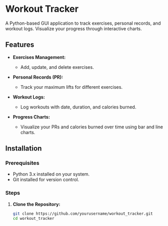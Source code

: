 # Workout Tracker

A Python-based GUI application to track exercises, personal records, and workout logs. Visualize your progress through interactive charts.

## Features

- **Exercises Management:**
  - Add, update, and delete exercises.
  
- **Personal Records (PR):**
  - Track your maximum lifts for different exercises.
  
- **Workout Logs:**
  - Log workouts with date, duration, and calories burned.
  
- **Progress Charts:**
  - Visualize your PRs and calories burned over time using bar and line charts.

## Installation

### Prerequisites

- Python 3.x installed on your system.
- Git installed for version control.

### Steps

1. **Clone the Repository:**

   ```bash
   git clone https://github.com/yourusername/workout_tracker.git
   cd workout_tracker
